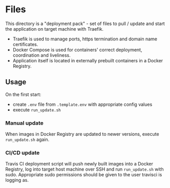 # Files

This directory is a "deployment pack" - set of files to pull / update and start
the application on target machine with Traefik.

-   Traefik is used to manage ports, https termination and domain name certificates.
-   Docker Compose is used for containers' correct deployment, coordination and liveliness.
-   Application itself is located in externally prebuilt containers in a Docker Registry.

## Usage

On the first start:

-   create `.env` file from `.template.env` with appropriate config values
-   execute `run_update.sh`

### Manual update

When images in Docker Registry are updated to newer versions, execute `run_update.sh` again.

### CI/CD update

Travis CI deployment script will push newly built images into a Docker Registry,
log into target host machine over SSH and run `run_update.sh` with sudo.
Appropriate sudo permissions should be given to the user travisci is logging as.
